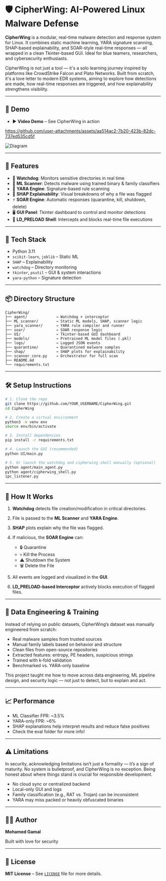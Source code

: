# 🛡️ CipherWing: AI-Powered Linux Malware Defense

**CipherWing** is a modular, real-time malware detection and response system for Linux. It combines static machine learning, YARA signature scanning, SHAP-based explainability, and SOAR-style real-time responses — all wrapped in a clean Tkinter-based GUI. Ideal for blue teamers, researchers, and cybersecurity enthusiasts.

CipherWing is not just a tool — it's a solo learning journey inspired by platforms like CrowdStrike Falcon and Plato Networks. Built from scratch, it's a love letter to modern EDR systems, aiming to explore how detections are made, how real-time responses are triggered, and how explainability strengthens visibility.

---

## 📸 Demo

* ▶️ **Video Demo** – See CipherWing in action


https://github.com/user-attachments/assets/aa514ac2-7b20-423b-82dc-737ed535cd5f


![Diagram](https://github.com/user-attachments/assets/0f3bb330-5105-4263-9111-f46ae4a63de0)

---

## 🚀 Features

* 📂 **Watchdog**: Monitors sensitive directories in real time
* 🧠 **ML Scanner**: Detects malware using trained binary & family classifiers
* 🧬 **YARA Engine**: Signature-based rule scanning
* 🧾 **SHAP Explainability**: Visual breakdowns of why a file was flagged
* ⚡ **SOAR Engine**: Automatic responses (quarantine, kill, shutdown, delete)
* 🖥️ **GUI Panel**: Tkinter dashboard to control and monitor detections
* 🐚 **LD\_PRELOAD Shell**: Intercepts and blocks real-time file executions

---

## 🧠 Tech Stack

* Python 3.11
* `scikit-learn`, `joblib` – Static ML
* `SHAP` – Explainability
* `watchdog` – Directory monitoring
* `tkinter`, `psutil` – GUI & system interactions
* `yara-python` – Signature detection

---

## 📦 Directory Structure

```
CipherWing/
├── agent/             → Watchdog + interceptor
├── ML_scanner/        → Static ML models, SHAP, scanner logic
├── yara_scanner/      → YARA rule compiler and runner
├── soar/              → SOAR response logic
├── UI/                → Tkinter-based GUI dashboard
├── models/            → Pretrained ML model files (.pkl)
├── logs/              → Logged JSON events
├── quarantine/        → Quarantined malware samples
├── shap/              → SHAP plots for explainability
├── scanner_core.py    → Orchestrator for full scan
├── README.md
└── requirements.txt
```

---

## 🛠️ Setup Instructions

```bash
# 1. Clone the repo
git clone https://github.com/YOUR_USERNAME/CipherWing.git
cd CipherWing

# 2. Create a virtual environment
python3 -m venv env
source env/bin/activate

# 3. Install dependencies
pip install -r requirements.txt

# 4. Launch the GUI (recommended)
python UI/main.py

# 5. Or launch the watchdog and cipherwing shell manually (optional)
python agent/main_agent.py
python agent/cipherwing_shell.py
ipc_listener.py

```

---

## 🐾 How It Works

1. **Watchdog** detects file creation/modification in critical directories.
2. File is passed to the **ML Scanner** and **YARA Engine**.
3. **SHAP** plots explain why the file was flagged.
4. If malicious, the **SOAR Engine** can:

   * 🔒 Quarantine
   * 💀 Kill the Process
   * ⚠️ Shutdown the System
   * 🗑️ Delete the File
5. All events are logged and visualized in the **GUI**.
6. **LD\_PRELOAD-based Interceptor** actively blocks execution of flagged files.

---

## 🧪 Data Engineering & Training

Instead of relying on public datasets, CipherWing’s dataset was manually engineered from scratch:

* Real malware samples from trusted sources
* Manual family labels based on behavior and structure
* Clean files from open-source repositories
* Extracted features: entropy, PE headers, suspicious strings
* Trained with k-fold validation
* Benchmarked vs. YARA-only baseline

This project taught me how to move across data engineering, ML pipeline design, and security logic — not just to detect, but to explain and act.

---

## 📈 Performance

* ML Classifier FPR: \~3.5%
* YARA-only FPR: \~6%
* SHAP explanations help interpret results and reduce false positives
* Check the eval folder for more info!
---

## ⚠️ Limitations

In security, acknowledging limitations isn’t just a formality — it’s a sign of maturity. No system is bulletproof, and CipherWing is no exception. Being honest about where things stand is crucial for responsible development.

* No cloud sync or centralized backend
* Local-only GUI and logs
* Family classification (e.g., RAT vs. Trojan) can be inconsistent
* YARA may miss packed or heavily obfuscated binaries

---

## 👨‍💻 Author

**Mohamed Gamal**

Built with love for security

---

## 🔗 License

**MIT License** – See [`LICENSE`](./LICENSE) file for more details.


